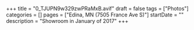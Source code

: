 +++
title = "0_TJUPN9w329zwPRaMxB.avif"
draft = false
tags = ["Photos"]
categories = []
pages = ["Edina, MN (7505 France Ave S)"]
startDate = ""
description = "Showroom in January of 2017"
+++
